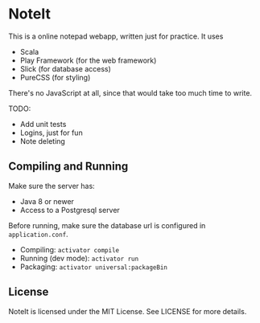 # NoteIt

This is a online notepad webapp, written just for practice. It uses

* Scala
* Play Framework (for the web framework)
* Slick (for database access)
* PureCSS (for styling)

There's no JavaScript at all, since that would take too much time to write.

TODO:
* Add unit tests
* Logins, just for fun
* Note deleting

## Compiling and Running

Make sure the server has:

* Java 8 or newer
* Access to a Postgresql server

Before running, make sure the database url is configured in `application.conf`.

* Compiling: `activator compile`
* Running (dev mode): `activator run`
* Packaging: `activator universal:packageBin`

## License

NoteIt is licensed under the MIT License. See LICENSE for more details.
